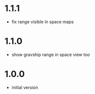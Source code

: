 # 1.1.1

- fix range visible in space maps

# 1.1.0

- show gravship range in space view too

# 1.0.0

- initial version
